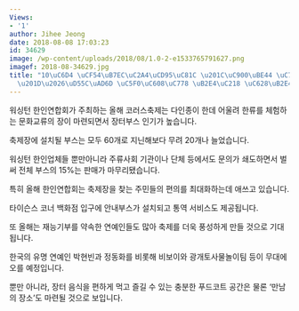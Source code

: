```yaml
---
Views:
- '1'
author: Jihee Jeong
date: 2018-08-08 17:03:23
id: 34629
image: /wp-content/uploads/2018/08/1.0-2-e1533765791627.png
imagef: 2018-08-34629.jpg
title: "10\uC6D4 \uCF54\uB7EC\uC2A4\uCD95\uC81C \u201C\uC900\uBE44 \uC774\uC0C1 \uBB34\
  \u201D\u2026\uD55C\uAD6D \uC5F0\uC608\uC778 \uB2E4\uC218 \uC628\uB2E4"
---
```


워싱턴 한인연합회가 주최하는 올해 코러스축제는 다인종이 한데 어울려 한류를 체험하는 문화교류의 장이 마련되면서 장터부스 인기가 높습니다.

축제장에 설치될 부스는 모두 60개로 지닌해보다 무려 20개나 늘었습니다.

워싱턴 한인업체들 뿐만아니라 주류사회 기관이나 단체 등에서도 문의가 쇄도하면서 벌써 전체 부스의 15%는 판매가 마무리됐습니다.

특히 올해 한인연합회는 축제장을 찾는 주민들의 편의를 최대화하는데 애쓰고 있습니다.

타이슨스 코너 백화점 입구에 안내부스가 설치되고 통역 서비스도 제공됩니다.

또 올해는 재능기부를 약속한 연예인들도 많아 축제를 더욱 풍성하게 만들 것으로 기대됩니다.

한국의 유명 연예인 박현빈과 정동화를 비롯해 비보이와 광개토사물놀이팀 등이 무대에 오를 예정입니다.

뿐만 아니라, 장터 음식을 편하게 먹고 즐길 수 있는 충분한 푸드코트 공간은 물론 &#8216;만남의 장소’도 마련될 것으로 보입니다.

&nbsp;